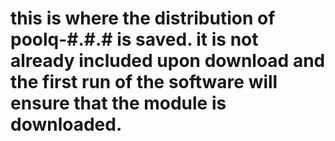 # this is where the distribution of poolq-#.#.# is saved. it is not already included upon download and the first run of the software will ensure that the module is downloaded. 

